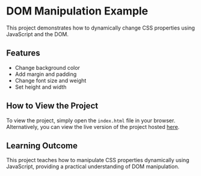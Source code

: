 # DOM Manipulation Example

This project demonstrates how to dynamically change CSS properties using JavaScript and the DOM.


## Features

- Change background color
- Add margin and padding
- Change font size and weight
- Set height and width

## How to View the Project

To view the project, simply open the `index.html` file in your browser. Alternatively, you can view the live version of the project hosted [here](https://elaborate-duckanoo-24ab42.netlify.app/).


## Learning Outcome

This project teaches how to manipulate CSS properties dynamically using JavaScript, providing a practical understanding of DOM manipulation.

